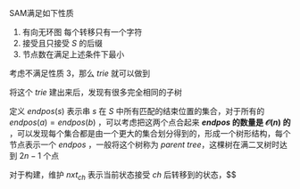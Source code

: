 SAM满足如下性质
1. 有向无环图 每个转移只有一个字符
2. 接受且只接受 $S$  的后缀
3. 节点数在满足上述条件下最小

考虑不满足性质 $3$，那么 $trie$ 就可以做到

将这个 $trie$ 建出来后，发现有很多完全相同的子树

定义 $endpos(s)$ 表示串 $s$ 在 $S$ 中所有匹配的结束位置的集合，对于所有的 $endpos(a)=endpos(b)$ ，可以考虑把这两个点合起来 **$endpos$ 的数量是 $\mathcal{O}(n)$ 的** ，可以发现每个集合都是由一个更大的集合划分得到的，形成一个树形结构，每个节点表示一个 $endpos$ ，一般将这个树称为 $parent\ tree$，这棵树在满二叉树时达到 $2n-1$ 个点

对于构建，维护 $nxt_{ch}$ 表示当前状态接受 $ch$ 后转移到的状态，$$